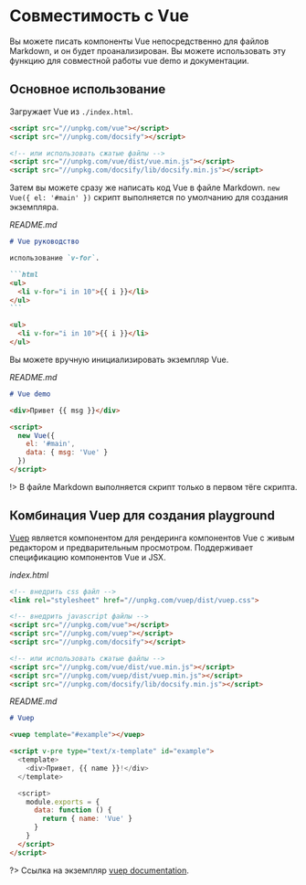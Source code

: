 # Совместимость с Vue

Вы можете писать компоненты Vue непосредственно для файлов Markdown, и он будет проанализирован. Вы можете использовать эту функцию для совместной работы vue demo и документации.

## Основное использование

Загружает Vue из `./index.html`.

```html
<script src="//unpkg.com/vue"></script>
<script src="//unpkg.com/docsify"></script>

<!-- или использовать сжатые файлы -->
<script src="//unpkg.com/vue/dist/vue.min.js"></script>
<script src="//unpkg.com/docsify/lib/docsify.min.js"></script>
```

Затем вы можете сразу же написать код Vue в файле Markdown. 
`new Vue({ el: '#main' })` скрипт выполняется по умолчанию для создания экземпляра.

*README.md*

````markdown
# Vue руководство

использование `v-for`.

```html
<ul>
  <li v-for="i in 10">{{ i }}</li>
</ul>
```

<ul>
  <li v-for="i in 10">{{ i }}</li>
</ul>
````

Вы можете вручную инициализировать экземпляр Vue.

*README.md*

```markdown
# Vue demo

<div>Привет {{ msg }}</div>

<script>
  new Vue({
    el: '#main',
    data: { msg: 'Vue' }
  })
</script>
```

!> В файле Markdown выполняется скрипт только в первом тёге скрипта.

## Комбинация Vuep для создания playground

[Vuep](https://github.com/QingWei-Li/vuep) является компонентом для рендеринга компонентов Vue с живым редактором и предварительным просмотром. Поддерживает спецификацию компонентов Vue и JSX.

*index.html*

```html
<!-- внедрить css файл -->
<link rel="stylesheet" href="//unpkg.com/vuep/dist/vuep.css">

<!-- внедрить javascript файлы -->
<script src="//unpkg.com/vue"></script>
<script src="//unpkg.com/vuep"></script>
<script src="//unpkg.com/docsify"></script>

<!-- или использовать сжатые файлы -->
<script src="//unpkg.com/vue/dist/vue.min.js"></script>
<script src="//unpkg.com/vuep/dist/vuep.min.js"></script>
<script src="//unpkg.com/docsify/lib/docsify.min.js"></script>
```

*README.md*
```markdown
# Vuep

<vuep template="#example"></vuep>

<script v-pre type="text/x-template" id="example">
  <template>
    <div>Привет, {{ name }}!</div>
  </template>

  <script>
    module.exports = {
      data: function () {
        return { name: 'Vue' }
      }
    }
  </script>
</script>
```

?> Ссылка на экземпляр [vuep documentation](https://qingwei-li.github.io/vuep/).


